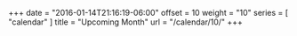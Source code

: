 +++
date = "2016-01-14T21:16:19-06:00"
offset = 10
weight = "10"
series = [ "calendar" ]
title = "Upcoming Month"
url = "/calendar/10/"
+++

